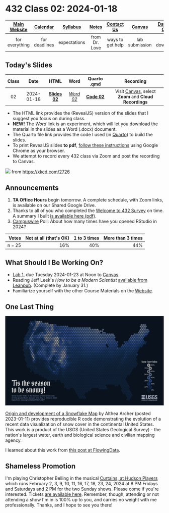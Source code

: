 # 432 Class 02: 2024-01-18

[Main Website](https://thomaselove.github.io/432-2024/) | [Calendar](https://thomaselove.github.io/432-2024/calendar.html) | [Syllabus](https://thomaselove.github.io/432-syllabus-2024/) | [Notes](https://thomaselove.github.io/432-notes/) | [Contact Us](https://thomaselove.github.io/432-2024/contact.html) | [Canvas](https://canvas.case.edu) | [Data and Code](https://github.com/THOMASELOVE/432-data) | [Sources](https://github.com/THOMASELOVE/432-classes-2024/tree/main/sources)
:-----------: | :--------------: | :----------: | :---------: | :-------------: | :-----------: | :------------: |:------:
for everything | for deadlines | expectations | from Dr. Love | ways to get help | lab submission | for downloads | to read

## Today's Slides

Class | Date | HTML | Word | Quarto .qmd | Recording
:---: | :--------: | :------: | :------: | :------: | :-------------:
02 | 2024-01-18 | **[Slides 02](https://thomaselove.github.io/432-slides-2024/slides02.html)** | *[Word 02](https://thomaselove.github.io/432-slides-2024/slides02w.docx)* | **[Code 02](https://github.com/THOMASELOVE/432-slides-2024/blob/main/slides02.qmd)** | Visit [Canvas](https://canvas.case.edu/), select **Zoom** and **Cloud Recordings**

- The HTML link provides the (RevealJS) version of the slides that I suggest you focus on during class.
- **NEW!** The *Word* link is an experiment, which will let you download the material in the slides as a Word (.docx) document.
- The Quarto file link provides the code I used (in [Quarto](https://quarto.org/)) to build the slides.
- To print RevealJS slides **to pdf**, [follow these instructions](https://quarto.org/docs/presentations/revealjs/presenting.html#print-to-pdf) using Google Chrome as your browser.
- We attempt to record every 432 class via Zoom and post the recording to Canvas.

![](https://imgs.xkcd.com/comics/methodology_trial.png) from <https://xkcd.com/2726>

## Announcements
 
1. **TA Office Hours** begin tomorrow. A complete schedule, with Zoom links, is available on our Shared Google Drive. 
2. Thanks to all of you who completed the [Welcome to 432 Survey](https://bit.ly/432-2024-welcome-survey) on time. A summary I built [is available here (pdf)](432-welcome-survey-results.pdf).
3. [Campuswire](https://campuswire.com/) Poll: About how many times have you opened RStudio in 2024?

Votes | Not at all (that's OK) | 1 to 3 times | More than 3 times
---: | -----: | -----: | -----: 
n = 25 | 16% | 40% | 44%

## What Should I Be Working On?

- [Lab 1](https://thomaselove.github.io/432-2023/lab1.html), due Tuesday 2024-01-23 at Noon to [Canvas](https://canvas.case.edu/).
- Reading Jeff Leek's *How to be a Modern Scientist* [available from Leanpub](https://leanpub.com/modernscientist). (Complete by January 31.)
- Familiarize yourself with the other Course Materials on the [Website](https://thomaselove.github.io/432-2023/).

## One Last Thing

![](figures/snowtilesTwitter.png)

[Origin and development of a Snowflake Map](https://waterdata.usgs.gov/blog/snow-tiles-demo/) by Althea Archer (posted 2023-01-11) provides reproducible R code demonstrating the evolution of a recent data visualization of snow cover in the continental United States. This work is a product of the USGS (United States Geological Survey) - the nation's largest water, earth and biological science and civilian mapping agency.

I learned about this work from [this post at FlowingData](https://flowingdata.com/2023/01/17/snow-cover-mapped-using-snowflakes/).

## Shameless Promotion

I'm playing Christopher Belling in the musical [Curtains, at Hudson Players](https://www.hudsonplayers.com/now-playing) which runs February 2, 3, 9, 10, 11, 16, 17, 18, 23, 24, 2024 at 8 PM Fridays and Saturdays and 2 PM for the two Sunday shows. Please come if you're interested. Tickets [are available here](https://app.arts-people.com/index.php?ticketing=hudpl). Remember, though, attending or not attending a show I'm in is 100% up to you, and carries no weight with me professionally. Thanks, and I hope to see you there!
